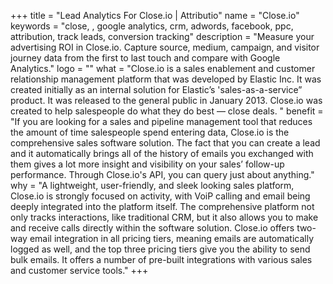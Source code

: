 +++
title = "Lead Analytics For Close.io | Attributio"
name = "Close.io"
keywords = "close, , google analytics, crm, adwords, facebook, ppc, attribution, track leads, conversion tracking"
description = "Measure your advertising ROI in Close.io. Capture source, medium, campaign, and visitor journey data from the first to last touch and compare with Google Analytics."
logo = ""
what = "Close.io is a sales enablement and customer relationship management platform that was developed by Elastic Inc. It was created initially as an internal solution for Elastic’s 'sales-as-a-service” product. It was released to the general public in January 2013. Close.io was created to help salespeople do what they do best — close deals. "
benefit = "If you are looking for a sales and pipeline management tool that reduces the amount of time salespeople spend entering data, Close.io is the comprehensive sales software solution. The fact that you can create a lead and it automatically brings all of the history of emails you exchanged with them gives a lot more insight and visibility on your sales’ follow-up performance.  Through Close.io's API, you can query just about anything."
why = "A lightweight, user-friendly, and sleek looking sales platform, Close.io is strongly focused on activity, with VoiP calling and email being deeply integrated into the platform itself. The comprehensive platform not only tracks interactions, like traditional CRM, but it also allows you to make and receive calls directly within the software solution. Close.io offers two-way email integration in all pricing tiers, meaning emails are automatically logged as well, and the top three pricing tiers give you the ability to send bulk emails. It offers a number of pre-built integrations with various sales and customer service tools."
+++
